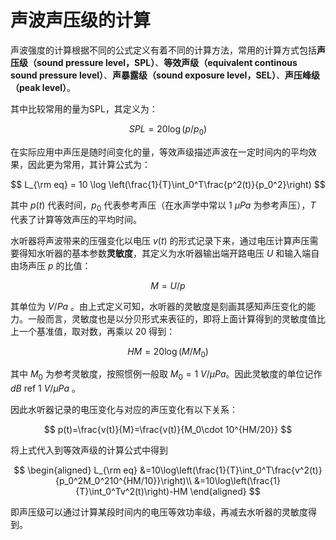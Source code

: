 # 声波声压级的计算

声波强度的计算根据不同的公式定义有着不同的计算方法，常用的计算方式包括**声压级（sound pressure level，SPL）**、**等效声级（equivalent continous sound pressure level）**、**声暴露级（sound exposure level，SEL）**、**声压峰级（peak level）**。

其中比较常用的量为SPL，其定义为：

$$
SPL=20\log(p/p_0)
$$

在实际应用中声压是随时间变化的量，等效声级描述声波在一定时间内的平均效果，因此更为常用，其计算公式为：

$$
L_{\rm eq} = 10 \log \left(\frac{1}{T}\int_0^T\frac{p^2(t)}{p_0^2}\right)
$$

其中 $p(t)$ 代表时间，$p_0$ 代表参考声压（在水声学中常以 $1~\mu Pa$ 为参考声压），$T$ 代表了计算等效声压的平均时间。

水听器将声波带来的压强变化以电压 $v(t)$ 的形式记录下来，通过电压计算声压需要得知水听器的基本参数**灵敏度**，其定义为水听器输出端开路电压 $U$ 和输入端自由场声压 $p$ 的比值：

$$
M=U/p
$$

其单位为 $V/Pa$ 。由上式定义可知，水听器的灵敏度是刻画其感知声压变化的能力。一般而言，灵敏度也是以分贝形式来表征的，即将上面计算得到的灵敏度值比上一个基准值，取对数，再乘以 $20$ 得到：

$$
HM=20\log(M/M_0)
$$

其中 $M_0$ 为参考灵敏度，按照惯例一般取 $M_0 =1~V/\mu Pa$。因此灵敏度的单位记作 $dB\ \text{ref}\ 1~V/\mu Pa$ 。

因此水听器记录的电压变化与对应的声压变化有以下关系：

$$
p(t)=\frac{v(t)}{M}=\frac{v(t)}{M_0\cdot 10^{HM/20}}
$$

将上式代入到等效声级的计算公式中得到

$$
\begin{aligned}
L_{\rm eq} &=10\log\left(\frac{1}{T}\int_0^T\frac{v^2(t)}{p_0^2M_0^210^{HM/10}}\right)\\
&=10\log\left(\frac{1}{T}\int_0^Tv^2(t)\right)-HM
\end{aligned}
$$

即声压级可以通过计算某段时间内的电压等效功率级，再减去水听器的灵敏度得到。
